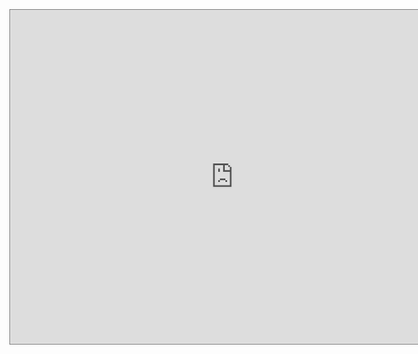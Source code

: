 <iframe src="https://calendar.google.com/calendar/embed?height=600&wkst=1&bgcolor=%233F51B5&ctz=America%2FDenver&title=CNCF%20Ambassadors&src=Y19jZDU2OWQ1NjI0MTFiMzFjMzhmMjE5Zjc0Y2Y2OGU2NWE2MWNmOTMwMzk0ZWYwZjQzZDMzYmJiNzQwYmM0ZjdjQGdyb3VwLmNhbGVuZGFyLmdvb2dsZS5jb20&color=%23F6BF26" style="border:solid 1px #777" width="800" height="600" frameborder="0" scrolling="no"></iframe>
